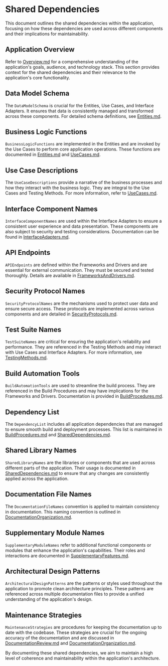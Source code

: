 # Shared Dependencies

This document outlines the shared dependencies within the application, focusing on how these dependencies are used across different components and their implications for maintainability.

## Application Overview

Refer to [Overview.md](../Introduction/Overview.md) for a comprehensive understanding of the application's goals, audience, and technology stack. This section provides context for the shared dependencies and their relevance to the application's core functionality.

## Data Model Schema

The `DataModelSchema` is crucial for the Entities, Use Cases, and Interface Adapters. It ensures that data is consistently managed and transformed across these components. For detailed schema definitions, see [Entities.md](../Core%20Business%20Logic/Entities.md).

## Business Logic Functions

`BusinessLogicFunctions` are implemented in the Entities and are invoked by the Use Cases to perform core application operations. These functions are documented in [Entities.md](../Core%20Business%20Logic/Entities.md) and [UseCases.md](../Business%20Processes/UseCases.md).

## Use Case Descriptions

The `UseCaseDescriptions` provide a narrative of the business processes and how they interact with the business logic. They are integral to the Use Cases and Testing Methods. For more information, refer to [UseCases.md](../Business%20Processes/UseCases.md).

## Interface Component Names

`InterfaceComponentNames` are used within the Interface Adapters to ensure a consistent user experience and data presentation. These components are also subject to security and testing considerations. Documentation can be found in [InterfaceAdapters.md](../Data%20Conversion%20and%20User%20Interface/InterfaceAdapters.md).

## API Endpoints

`APIEndpoints` are defined within the Frameworks and Drivers and are essential for external communication. They must be secured and tested thoroughly. Details are available in [FrameworksAndDrivers.md](../External%20Communication/FrameworksAndDrivers.md).

## Security Protocol Names

`SecurityProtocolNames` are the mechanisms used to protect user data and ensure secure access. These protocols are implemented across various components and are detailed in [SecurityProtocols.md](../Security%20and%20Authentication/SecurityProtocols.md).

## Test Suite Names

`TestSuiteNames` are critical for ensuring the application's reliability and performance. They are referenced in the Testing Methods and may interact with Use Cases and Interface Adapters. For more information, see [TestingMethods.md](../Testing%20and%20Quality%20Assurance/TestingMethods.md).

## Build Automation Tools

`BuildAutomationTools` are used to streamline the build process. They are referenced in the Build Procedures and may have implications for the Frameworks and Drivers. Documentation is provided in [BuildProcedures.md](../Build%20Process%20and%20Dependency%20Management/BuildProcedures.md).

## Dependency List

The `DependencyList` includes all application dependencies that are managed to ensure smooth build and deployment processes. This list is maintained in [BuildProcedures.md](../Build%20Process%20and%20Dependency%20Management/BuildProcedures.md) and [SharedDependencies.md](./SharedDependencies.md).

## Shared Library Names

`SharedLibraryNames` are the libraries or components that are used across different parts of the application. Their usage is documented in [SharedDependencies.md](./SharedDependencies.md) to ensure that any changes are consistently applied across the application.

## Documentation File Names

The `DocumentationFileNames` convention is applied to maintain consistency in documentation. This naming convention is outlined in [DocumentationOrganization.md](../Documentation%20Assembly%20and%20Organization/DocumentationOrganization.md).

## Supplementary Module Names

`SupplementaryModuleNames` refer to additional functional components or modules that enhance the application's capabilities. Their roles and interactions are documented in [SupplementaryFeatures.md](../Additional%20Functional%20Components/SupplementaryFeatures.md).

## Architectural Design Patterns

`ArchitecturalDesignPatterns` are the patterns or styles used throughout the application to promote clean architecture principles. These patterns are referenced across multiple documentation files to provide a unified understanding of the application's design.

## Maintenance Strategies

`MaintenanceStrategies` are procedures for keeping the documentation up to date with the codebase. These strategies are crucial for the ongoing accuracy of the documentation and are discussed in [DocumentationReview.md](../Documentation%20and%20Knowledge%20Sharing/DocumentationReview.md) and [DocumentationOrganization.md](../Documentation%20Assembly%20and%20Organization/DocumentationOrganization.md).

By documenting these shared dependencies, we aim to maintain a high level of coherence and maintainability within the application's architecture.